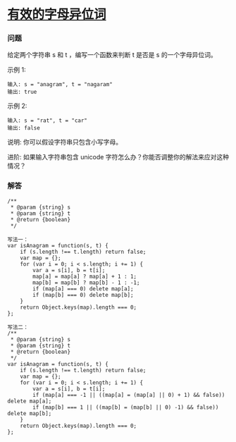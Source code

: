 # [有效的字母异位词](https://leetcode-cn.com/problems/valid-anagram)

### 问题

给定两个字符串 s 和 t ，编写一个函数来判断 t 是否是 s 的一个字母异位词。

示例 1:

```
输入: s = "anagram", t = "nagaram"
输出: true
```
示例 2:

```
输入: s = "rat", t = "car"
输出: false
```
说明:
你可以假设字符串只包含小写字母。

进阶:
如果输入字符串包含 unicode 字符怎么办？你能否调整你的解法来应对这种情况？

### 解答

```
/**
 * @param {string} s
 * @param {string} t
 * @return {boolean}
 */

写法一：
var isAnagram = function(s, t) {
    if (s.length !== t.length) return false;
    var map = {};
    for (var i = 0; i < s.length; i += 1) {
        var a = s[i], b = t[i];
        map[a] = map[a] ? map[a] + 1 : 1;
        map[b] = map[b] ? map[b] - 1 : -1;
        if (map[a] === 0) delete map[a];
        if (map[b] === 0) delete map[b];
    }
    return Object.keys(map).length === 0;
};

写法二：
/**
 * @param {string} s
 * @param {string} t
 * @return {boolean}
 */
var isAnagram = function(s, t) {
    if (s.length !== t.length) return false;
    var map = {};
    for (var i = 0; i < s.length; i += 1) {
        var a = s[i], b = t[i];
        if (map[a] === -1 || ((map[a] = (map[a] || 0) + 1) && false)) delete map[a];
        if (map[b] === 1 || ((map[b] = (map[b] || 0) -1) && false)) delete map[b];
    }
    return Object.keys(map).length === 0;
};
```